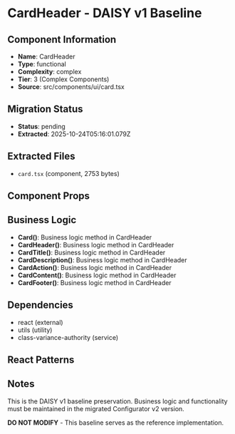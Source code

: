 # CardHeader - DAISY v1 Baseline

## Component Information

- **Name**: CardHeader
- **Type**: functional
- **Complexity**: complex
- **Tier**: 3 (Complex Components)
- **Source**: src/components/ui/card.tsx

## Migration Status

- **Status**: pending
- **Extracted**: 2025-10-24T05:16:01.079Z

## Extracted Files

- `card.tsx` (component, 2753 bytes)

## Component Props



## Business Logic

- **Card()**: Business logic method in CardHeader
- **CardHeader()**: Business logic method in CardHeader
- **CardTitle()**: Business logic method in CardHeader
- **CardDescription()**: Business logic method in CardHeader
- **CardAction()**: Business logic method in CardHeader
- **CardContent()**: Business logic method in CardHeader
- **CardFooter()**: Business logic method in CardHeader

## Dependencies

- react (external)
- utils (utility)
- class-variance-authority (service)

## React Patterns



## Notes

This is the DAISY v1 baseline preservation. Business logic and functionality
must be maintained in the migrated Configurator v2 version.

**DO NOT MODIFY** - This baseline serves as the reference implementation.
